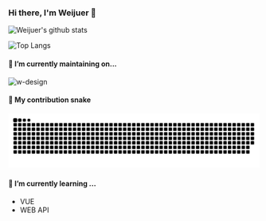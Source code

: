 ### Hi there, I'm Weijuer 👋

![Weijuer's github stats](https://github-readme-stats.vercel.app/api?username=weijuer&show_icons=true&theme=vue-dark)

![Top Langs](https://github-readme-stats.vercel.app/api/top-langs/?username=weijuer&layout=compact&theme=vue-dark)

#### 🔭 I’m currently maintaining on...

![w-design](https://github-readme-stats.vercel.app/api/pin/?username=weijuer&repo=w-design&theme=vue-dark)

#### 🐍 My contribution snake

<picture>
  <source
    media="(prefers-color-scheme: dark)"
    srcset="https://raw.githubusercontent.com/weijuer/weijuer/output/github-contribution-grid-snake-dark.svg"
  />
  <source
    media="(prefers-color-scheme: light)"
    srcset="https://raw.githubusercontent.com/weijuer/weijuer/output/github-contribution-grid-snake.svg"
  />
  <img
    alt="github contribution grid snake animation"
    src="https://raw.githubusercontent.com/weijuer/weijuer/output/github-contribution-grid-snake.svg"
  />
</picture>

#### 🌱 I’m currently learning ...
- VUE
- WEB API

<!--
**weijuer/weijuer** is a ✨ _special_ ✨ repository because its `README.md` (this file) appears on your GitHub profile.

Here are some ideas to get you started:

- 🔭 I’m currently working on ...
- 🌱 I’m currently learning ...
- 👯 I’m looking to collaborate on ...
- 🤔 I’m looking for help with ...
- 💬 Ask me about ...
- 📫 How to reach me: ...
- 😄 Pronouns: ...
- ⚡ Fun fact: ...
-->
